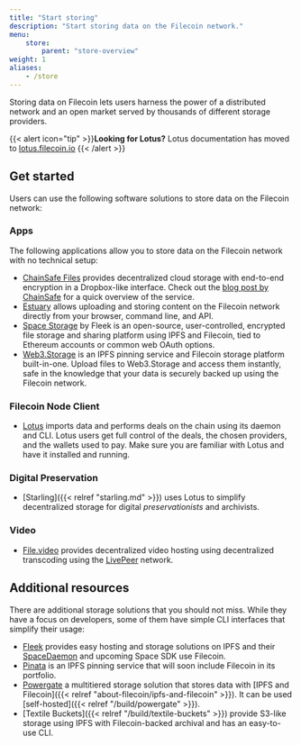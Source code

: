 ```yaml
---
title: "Start storing"
description: "Start storing data on the Filecoin network."
menu:
    store:
        parent: "store-overview"
weight: 1
aliases:
    - /store
---
```


Storing data on Filecoin lets users harness the power of a distributed network and an open market served by thousands of different storage providers.

{{< alert icon="tip" >}}**Looking for Lotus?**
Lotus documentation has moved to [lotus.filecoin.io](https://lotus.filecoin.io)
{{< /alert >}}

## Get started

Users can use the following software solutions to store data on the Filecoin network:

### Apps

The following applications allow you to store data on the Filecoin network with no technical setup:

- [ChainSafe Files](https://files.chainsafe.io/) provides decentralized cloud storage with end-to-end encryption in a Dropbox-like interface. Check out the [blog post by ChainSafe](https://medium.com/chainsafe-systems/introducing-chainsafe-files-3eedabdec922) for a quick overview of the service.
- [Estuary](https://estuary.tech) allows uploading and storing content on the Filecoin network directly from your browser, command line, and API.
- [Space Storage](https://space.storage/) by Fleek is an open-source, user-controlled, encrypted file storage and sharing platform using IPFS and Filecoin, tied to Ethereum accounts or common web OAuth options.
- [Web3.Storage](https://web3.storage) is an IPFS pinning service and Filecoin storage platform built-in-one. Upload files to Web3.Storage and access them instantly, safe in the knowledge that your data is securely backed up using the Filecoin network.

### Filecoin Node Client

- [Lotus](https://lotus.filecoin.io) imports data and performs deals on the chain using its daemon and CLI. Lotus users get full control of the deals, the chosen providers, and the wallets used to pay. Make sure you are familiar with Lotus and have it installed and running.

### Digital Preservation

- [Starling]({{< relref "starling.md" >}}) uses Lotus to simplify decentralized storage for digital _preservationists_ and archivists.

### Video

- [File.video](https://file.video/) provides decentralized video hosting using decentralized transcoding using the [LivePeer](https://livepeer.org/) network.

## Additional resources

There are additional storage solutions that you should not miss. While they have a focus on developers, some of them have simple CLI interfaces that simplify their usage:

- [Fleek](https://fleek.co) provides easy hosting and storage solutions on IPFS and their [SpaceDaemon](https://docs.fleek.co/space-daemon/overview/) and upcoming Space SDK use Filecoin.
- [Pinata](https://pinata.cloud/) is an IPFS pinning service that will soon include Filecoin in its portfolio.
- [Powergate](https://github.com/textileio/powergate) a multitiered storage solution that stores data with [IPFS and Filecoin]({{< relref "about-filecoin/ipfs-and-filecoin" >}}). It can be used [self-hosted]({{< relref "/build/powergate" >}}).
- [Textile Buckets]({{< relref "/build/textile-buckets" >}}) provide S3-like storage using IPFS with Filecoin-backed archival and has an easy-to-use CLI.
